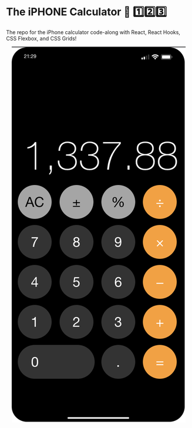 # The iPHONE Calculator 📱 1️⃣2️⃣3️⃣

The repo for the iPhone calculator code-along with React, React Hooks, CSS Flexbox, and CSS Grids!

<img src="iphone.png" alt="iphone calculator" style="margin-left: 15px;" />
